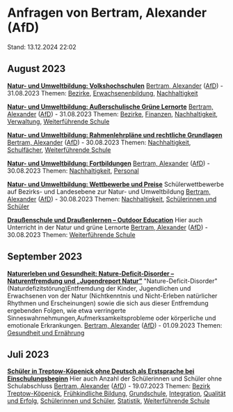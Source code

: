 # Anfragen von Bertram, Alexander (AfD)

Stand: 13.12.2024 22:02

## August 2023
**[Natur- und Umweltbildung: Volkshochschulen](https://pardok.parlament-berlin.de/starweb/adis/citat/VT/19/SchrAnfr/S19-16410.pdf)**
[Bertram, Alexander](autor_bertram_alexander_afd.md) ([AfD](fraktion_afd.md)) - 31.08.2023
Themen: [Bezirke](thema_bezirke.md), [Erwachsenenbildung](thema_erwachsenenbildung.md), [Nachhaltigkeit](thema_nachhaltigkeit.md)

**[Natur- und Umweltbildung: Außerschulische Grüne Lernorte](https://pardok.parlament-berlin.de/starweb/adis/citat/VT/19/SchrAnfr/S19-16411.pdf)**
[Bertram, Alexander](autor_bertram_alexander_afd.md) ([AfD](fraktion_afd.md)) - 31.08.2023
Themen: [Bezirke](thema_bezirke.md), [Finanzen](thema_finanzen.md), [Nachhaltigkeit](thema_nachhaltigkeit.md), [Verwaltung](thema_verwaltung.md), [Weiterführende Schule](thema_weiterfuehrende_schule.md)

**[Natur- und Umweltbildung: Rahmenlehrpläne und rechtliche Grundlagen](https://pardok.parlament-berlin.de/starweb/adis/citat/VT/19/SchrAnfr/S19-16435.pdf)**
[Bertram, Alexander](autor_bertram_alexander_afd.md) ([AfD](fraktion_afd.md)) - 30.08.2023
Themen: [Nachhaltigkeit](thema_nachhaltigkeit.md), [Schulfächer](thema_schulfaecher.md), [Weiterführende Schule](thema_weiterfuehrende_schule.md)

**[Natur- und Umweltbildung: Fortbildungen](https://pardok.parlament-berlin.de/starweb/adis/citat/VT/19/SchrAnfr/S19-16434.pdf)**
[Bertram, Alexander](autor_bertram_alexander_afd.md) ([AfD](fraktion_afd.md)) - 30.08.2023
Themen: [Nachhaltigkeit](thema_nachhaltigkeit.md), [Personal](thema_personal.md)

**[Natur- und Umweltbildung: Wettbewerbe und Preise](https://pardok.parlament-berlin.de/starweb/adis/citat/VT/19/SchrAnfr/S19-16409.pdf)**
Schülerwettbewerbe auf Bezirks- und Landesebene zur Natur- und Umweltbildung
[Bertram, Alexander](autor_bertram_alexander_afd.md) ([AfD](fraktion_afd.md)) - 30.08.2023
Themen: [Nachhaltigkeit](thema_nachhaltigkeit.md), [Schülerinnen und Schüler](thema_schuelerinnen_und_schueler.md)

**[Draußenschule und Draußenlernen – Outdoor Education](https://pardok.parlament-berlin.de/starweb/adis/citat/VT/19/SchrAnfr/S19-16412.pdf)**
Hier auch Unterricht in der Natur und grüne Lernorte
[Bertram, Alexander](autor_bertram_alexander_afd.md) ([AfD](fraktion_afd.md)) - 30.08.2023
Themen: [Weiterführende Schule](thema_weiterfuehrende_schule.md)

## September 2023
**[Naturerleben und Gesundheit: Nature-Deficit-Disorder – Naturentfremdung und „Jugendreport Natur”](https://pardok.parlament-berlin.de/starweb/adis/citat/VT/19/SchrAnfr/S19-16436.pdf)**
"Nature-Deficit-Disorder" (Naturdefizitstörung)Entfremdung der Kinder, Jugendlichen und Erwachsenen von der Natur (Nichtkenntnis und Nicht-Erleben natürlicher Rhythmen und Erscheinungen) sowie die sich aus dieser Entfremdung ergebenden Folgen, wie etwa verringerte Sinneswahrnehmungen,Aufmerksamkeitsprobleme oder körperliche und emotionale Erkrankungen.
[Bertram, Alexander](autor_bertram_alexander_afd.md) ([AfD](fraktion_afd.md)) - 01.09.2023
Themen: [Gesundheit und Ernährung](thema_gesundheit_und_ernaehrung.md)

## Juli 2023
**[Schüler in Treptow-Köpenick ohne Deutsch als Erstsprache bei Einschulungsbeginn](https://pardok.parlament-berlin.de/starweb/adis/citat/VT/19/SchrAnfr/S19-16049.pdf)**
Hier auch Anzahl der Schülerinnen und Schüler ohne Schulabschluss
[Bertram, Alexander](autor_bertram_alexander_afd.md) ([AfD](fraktion_afd.md)) - 19.07.2023
Themen: [Bezirk Treptow-Köpenick](bezirk_treptow-koepenick.md), [Frühkindliche Bildung](thema_fruehkindliche_bildung.md), [Grundschule](thema_grundschule.md), [Integration](thema_integration.md), [Qualität und Erfolg](thema_qualitaet_und_erfolg.md), [Schülerinnen und Schüler](thema_schuelerinnen_und_schueler.md), [Statistik](thema_statistik.md), [Weiterführende Schule](thema_weiterfuehrende_schule.md)

